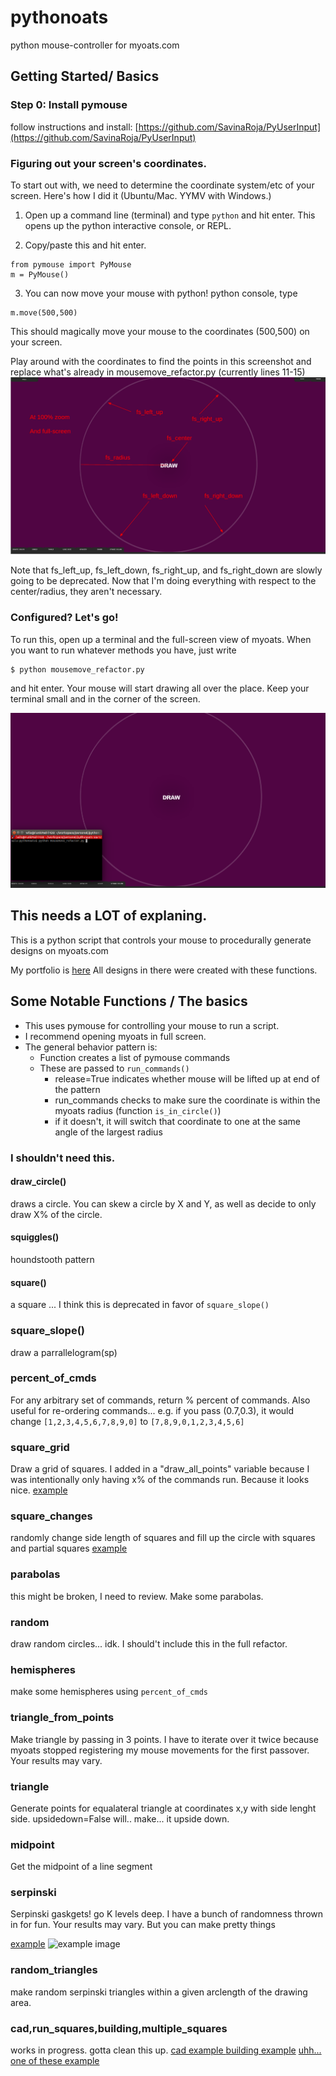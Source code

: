# pythonoats
python mouse-controller for myoats.com 

## Getting Started/ Basics

### Step 0:  Install pymouse
follow instructions and install: 
[https://github.com/SavinaRoja/PyUserInput](https://github.com/SavinaRoja/PyUserInput)

### Figuring out your screen's coordinates.
To start out with, we need to determine the coordinate system/etc of your
screen. Here's how I did it (Ubuntu/Mac. YYMV with Windows.) 

1) Open up a command line (terminal) and type `python` and hit enter.
This opens up the python interactive console, or REPL.

2) Copy/paste this and hit enter. 
```
from pymouse import PyMouse
m = PyMouse()
```

3) You can now move your mouse with python! python console, type
```
m.move(500,500)
```
This should magically move your mouse to the coordinates (500,500) on your
screen. 

Play around with the coordinates to find the points in this screenshot and
replace what's already in mousemove_refactor.py (currently lines 11-15)
![locations](./fs_coordinates.png)

Note that fs_left_up, fs_left_down, fs_right_up, and fs_right_down are slowly
going to be deprecated. Now that I'm doing everything with respect to the
center/radius, they aren't necessary. 

### Configured? Let's go! 

To run this, open up a terminal and the full-screen view of myoats.
When you want to run whatever methods you have, just write
```
$ python mousemove_refactor.py
```
and hit enter. Your mouse will start drawing all over the place.
Keep your terminal small and in the corner of the screen. 

![running](./running_example.png)


## This needs a LOT of explaning.

This is a python script that controls your mouse to procedurally generate
designs on myoats.com 

My portfolio is [here](http://www.myoats.com/users/Purejenius/designs)
All designs in there were created with these functions. 


## Some Notable Functions / The basics

- This uses pymouse for controlling your mouse to run a script. 
- I recommend opening myoats in full screen. 
- The general behavior pattern is:
    - Function creates a list of pymouse commands
    - These are passed to `run_commands()` 
        - release=True indicates whether mouse will be lifted up at end of the
        pattern
        - run_commands checks to make sure the coordinate is within the myoats
        radius (function `is_in_circle()`)
        - if it doesn't, it will switch that coordinate to one at the same angle of the largest radius


### I shouldn't need this.

#### draw_circle()
draws a circle. You can skew a circle by X and Y, as well as decide to only draw
X% of the circle. 

#### squiggles()
houndstooth pattern

#### square()
a square ... I think this is deprecated in favor of `square_slope()`

### square_slope()
draw a parrallelogram(sp)

### percent_of_cmds

For any arbitrary set of commands, return % percent of commands. 
Also useful for re-ordering commands... 
e.g. if you pass (0.7,0.3), it would change
`[1,2,3,4,5,6,7,8,9,0]` to `[7,8,9,0,1,2,3,4,5,6]`

### square_grid

Draw a grid of squares. I added in a "draw_all_points" variable because I was 
intentionally only having x% of the commands run. Because it looks nice. 
[example](http://www.myoats.com/comments.aspx?p=0&wd=531711)

### square_changes

randomly change side length of squares and fill up the circle with 
squares and partial squares
[example](http://www.myoats.com/comments.aspx?p=0&wd=531711)

### parabolas

this might be broken, I need to review.  Make some parabolas. 

### random 

draw random circles... idk. I should't include this in the full refactor. 

### hemispheres

make some hemispheres using `percent_of_cmds`

### triangle_from_points

Make triangle by passing in 3 points. I have to iterate over it twice
because myoats stopped registering my mouse movements for the first passover.
Your results may vary.

### triangle

Generate points for equalateral triangle at coordinates x,y with side lenght
side. upsidedown=False will.. make... it upside down. 

### midpoint

Get the midpoint of a line segment

### serpinski 

Serpinski gaskgets! go K levels deep. 
I have a bunch of randomness thrown in for fun. Your results may vary. 
But you can make pretty things

[example](http://www.myoats.com/comments.aspx?p=0&wd=531589)
![example image](http://www.myoats.com/GetPicture.aspx?d=531589&s=2&r=636095386067455764)

### random_triangles

make random serpinski triangles within a given arclength of the drawing area. 


### cad,run_squares,building,multiple_squares

works in progress. gotta clean this up. 
[ cad example ](http://www.myoats.com/comments.aspx?p=0&wd=531913)
[building example](http://www.myoats.com/comments.aspx?p=0&wd=531906)
[ uhh... one of these example ](http://www.myoats.com/comments.aspx?p=0&wd=531911)

